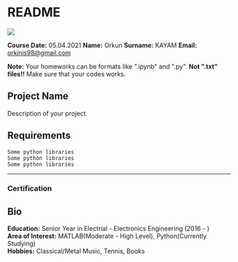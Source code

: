 # README
![](img/newlogo.png)

**Course Date:** 05.04.2021 
**Name:** Orkun
**Surname:** KAYAM
**Email:** orkinis98@gmail.com

**Note:** Your homeworks can be formats like ".ipynb" and ".py". **Not ".txt" files!!** Make sure that your codes works.  

## Project Name
Description of your project.

## Requirements
```
Some python libraries
Some python libraries
Some python libraries
```
---

### Certification


## Bio
**Education:** Senior Year in Electrial - Electronics Engineering (2016 - )  
**Area of Interest:** MATLAB(Moderate - High Level), Python(Currently Studying)  
**Hobbies:** Classical/Metal Music, Tennis, Books
